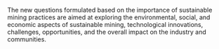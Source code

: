 The new questions formulated based on the importance of sustainable mining practices are aimed at exploring the environmental, social, and economic aspects of sustainable mining, technological innovations, challenges, opportunities, and the overall impact on the industry and communities.